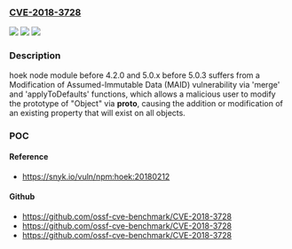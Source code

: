 ### [CVE-2018-3728](https://cve.mitre.org/cgi-bin/cvename.cgi?name=CVE-2018-3728)
![](https://img.shields.io/static/v1?label=Product&message=hoek%20node%20module&color=blue)
![](https://img.shields.io/static/v1?label=Version&message=n%2Fa&color=blue)
![](https://img.shields.io/static/v1?label=Vulnerability&message=Modification%20of%20Assumed-Immutable%20Data%20(MAID)%20(CWE-471)&color=brighgreen)

### Description

hoek node module before 4.2.0 and 5.0.x before 5.0.3 suffers from a Modification of Assumed-Immutable Data (MAID) vulnerability via 'merge' and 'applyToDefaults' functions, which allows a malicious user to modify the prototype of "Object" via __proto__, causing the addition or modification of an existing property that will exist on all objects.

### POC

#### Reference
- https://snyk.io/vuln/npm:hoek:20180212

#### Github
- https://github.com/ossf-cve-benchmark/CVE-2018-3728
- https://github.com/ossf-cve-benchmark/CVE-2018-3728
- https://github.com/ossf-cve-benchmark/CVE-2018-3728

